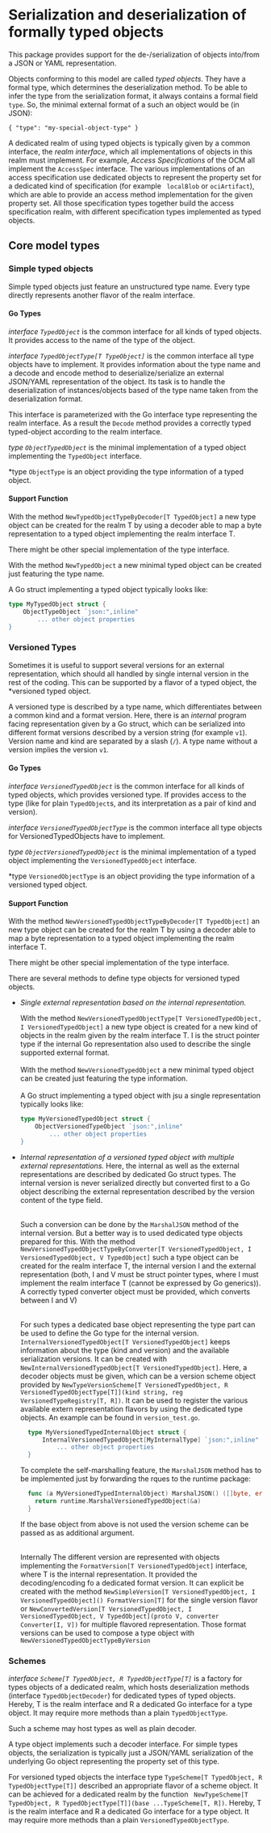 # Serialization and deserialization of formally typed objects

This package provides support for the de-/serialization of objects into/from a JSON
or YAML representation. 

Objects conforming to this model are called *typed objects*. They have a formal type,
which determines the deserialization method. To be able to infer the type from the
serialization format, it always contains a formal field `type`. So, the minimal
external format of a such an object would be (in JSON):

```
{ "type": "my-special-object-type" }
```

A dedicated realm of using typed objects is typically given by a common interface,
the *realm interface*, which all implementations of objects in this realm must 
implement. For example, *Access Specifications* of the OCM all implement the `AccessSpec` interface. The various implementations of an access specification 
use dedicated objects to represent the property set for a dedicated kind
of specification (for example ` localBlob` or `ociArtifact`), which are able to
provide an access method implementation for the given property set. All those 
specification types together build the access specification realm, with different
specification types implemented as typed objects.

## Core model types

### Simple typed objects

Simple typed objects just feature an unstructured type name. Every type 
directly represents another flavor of the realm interface.

#### Go Types
*interface `TypedObject`* is the common interface for all kinds of typed objects. It
provides access to the name of the type of the object.

*interface `TypedObjectType[T TypeObject]`* is the common interface all type objects have to 
implement. It provides information about the type name and a decode and encode method to
deserialize/serialize an external JSON/YAML representation of the object. Its task is
to handle the deserialization of instances/objects based of the type name taken from
the deserialization format. 

This interface is parameterized with the Go interface type representing the realm
interface. As a result the `Decode` method provides a correctly typed typed-object
according to the realm interface.

*type `ObjectTypedObject`* is the minimal implementation of a typed object implementing
the `TypedObject` interface.

*type `ObjectType` is an object providing the type information of a typed object.

#### Support Function

With the method `NewTypedObjectTypeByDecoder[T TypedObject]` a new type object
can be created for the realm T by using a decoder able to map a byte representation
to a typed object implementing the realm interface T.

There might be other special implementation of the type interface.

With the method `NewTypedObject` a new minimal typed object can be created
just featuring the type name.

A Go struct implementing a typed object typically looks like:

```go
type MyTypedObject struct {
    ObjectTypeObject `json:",inline"
        ... other object properties
}
```

### Versioned Types

Sometimes it is useful to support several versions for an external representation,
which should all handled by single internal version in the rest of the coding.
This can be supported by a flavor of a typed object, the *versioned typed object.

A versioned type is described by a type name, which differentiates between 
a common kind and a format version. Here, there is an *internal* program facing
representation given by a Go struct, which can be serialized into different format
versions described by a version string (for example `v1`). Version name and kind are
separated by a slash (`/`). A type name without a version implies the version `v1`.


#### Go Types 

*interface `VersionedTypedObject`* is the common interface for all kinds of typed objects, which provides versioned type. If provides access to the type (like for
plain `TypedObject`s, and its interpretation as a pair of kind and version).

*interface `VersionedTypedObjectType`* is the common interface all type objects for VersionedTypedObjects have to implement.


*type `ObjectVersionedTypedObject`* is the minimal implementation of a typed object
implementing the `VersionedTypedObject` interface.

*type `VersionedObjectType` is an object providing the type information of a
versioned typed object.

#### Support Function

With the method `NewVersionedTypedObjectTypeByDecoder[T TypedObject]` an new type object
can be created for the realm T by using a decoder able to map a byte representation
to a typed object implementing the realm interface T.

There might be other special implementation of the type interface.

There are several methods to define type objects for versioned typed objects.

- *Single external representation based on the internal representation.*

  With the method `NewVersionedTypedObjectType[T VersionedTypedObject, I VersionedTypedObject]` a new type object is created for a new kind of
  objects in the realm given by the realm interface T. I is the struct pointer type
  if the internal Go representation also used to describe the single supported
  external format.
  \
  \
  With the method `NewVersionedTypedObject` a new minimal typed object can be created
  just featuring the type information.
  \
  \
  A Go struct implementing a typed object with jsu a single representation typically
  looks like:

  ```go
  type MyVersionedTypedObject struct {
      ObjectVersionedTypeObject `json:",inline"
          ... other object properties
  }
  ```
  
- *Internal representation of a versioned typed object with multiple external representations.*
  Here, the internal as well as the external representations are described by dedicated
  Go struct types. The internal version is never serialized directly but converted
  first to a Go object describing the external representation described by the version
  content of the type field.
  
  \
  Such a conversion can be done by the `MarshalJSON` method of the internal version. 
  But a better way is to used dedicated type objects prepared for this. With the method
  `NewVersionedTypedObjectTypeByConverter[T VersionedTypedObject, I VersionedTypedObject, V TypedObject]` such a type object can be created for
  the realm interface T, the internal version I and the external representation 
  (both, I and V must be struct pointer types, where I must implement the realm
  interface T (cannot be expressed by Go generics)). A correctly typed converter
  object must be provided, which converts between I and V)
  
  \
  For such types a dedicated base object representing the type part can be used to
  define the Go type for the internal version. `InternalVersionedTypedObject[T VersionedTypedObject]` keeps information about the type (kind and version) and
  the available serialization versions. It can be created with
  `NewInternalVersionedTypedObject[T VersionedTypedObject]`. Here, a decoder objects must be given, which can be a version scheme object provided by `NewTypeVersionScheme[T VersionedTypedObject, R VersionedTypedObjectType[T]](kind string, reg VersionedTypeRegistry[T, R])`.
  It can be used to register the various available extern representation flavors by using the dedicated type objects. An example can be found in `version_test.go`.

  ```go
    type MyVersionedTypedInternalObject struct {
        InternalVersionedTypedObject[MyInternalType] `json:",inline"
            ... other object properties
    }
  ```

  To complete the self-marshalling feature, the `MarshalJSON` method has to be
  implemented just by forwarding the rques to the runtime package:

  ```go
    func (a MyVersionedTypedInternalObject) MarshalJSON() ([]byte, error) {
      return runtime.MarshalVersionedTypedObject(&a)
    }
  ```
  If the base object from above is not used the version scheme can be passed as
  as additional argument.
  
  \
  Internally The different version are represented with objects implementing the
 `FormatVersion[T VersionedTypedObject]` interface, where T is the internal representation. It provided the decoding/encoding fo a dedicated format version. It
  can explicit be created with the method  `NewSimpleVersion[T VersionedTypedObject, I VersionedTypedObject]() FormatVersion[T]` for the single version flavor or
  `NewConvertedVersion[T VersionedTypedObject, I VersionedTypedObject, V TypedObject](proto V, converter Converter[I, V])` for multiple flavored representation. Those format versions can be used to compose a type object with `NewVersionedTypedObjectTypeByVersion`

### Schemes

*interface `Scheme[T TypedObject, R TypedObjectType[T]`* is a factory for types
objects of a dedicated realm, which hosts deserialization methods (interface `TypedObjectDecoder`) for dedicated types of typed
objects. Hereby, T is the
realm interface and R a dedicated Go interface for a type object. It may require more
methods than a plain `TypedObjectType`. 

Such a scheme may host types as well as plain decoder.

A type object implements such a decoder interface. For simple types objects, the
serialization is typically just a JSON/YAML serialization of the underlying Go object
representing the property set of this type.

For versioned typed objects the interface type `TypeScheme[T TypedObject, R TypedObjectType[T]]` described an appropriate flavor of a scheme object.
It can be achieved for a dedicated realm by the function ` NewTypeScheme[T TypedObject, R TypedObjectType[T]](base ...TypeScheme[T, R])`. Hereby, T is the
realm interface and R a dedicated Go interface for a type object. It may require more
methods than a plain `VersionedTypedObjectType`.